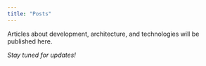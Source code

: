 ```yaml
---
title: "Posts"
---
```


Articles about development, architecture, and technologies will be published here.

_Stay tuned for updates!_
